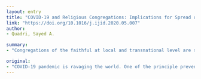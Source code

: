 ```yaml
---
layout: entry
title: "COVID-19 and Religious Congregations: Implications for Spread of Novel Pathogens"
link: "https://doi.org/10.1016/j.ijid.2020.05.007"
author:
- Quadri, Sayed A.

summary:
- "Congregations of the faithful at local and transnational level are strongly recommended by several world religions and religious orders. The refusal to suspend such gatherings could lead to widespread dispersal of infections. Congregation of people in close approximation could be a fertile ground for the spread of novel pathogens. Confidence to suspend gatherings can lead to spread of infectious diseases. CoVID-19 pandemic is ravaging the world. It is one of the principle preventive strategies is practicing social distancing at local, transnational and international level strongly recommended. Gathering of large number of faithful.."

original:
- "COVID-19 pandemic is ravaging the world. One of the principle preventive strategies is practicing social distancing. Congregations of the faithful at local and transnational level are strongly recommended by several world religions and religious orders. Gathering of large number of people in close approximation could be a fertile ground for the spread of novel pathogens. The refusal to suspend such gatherings could lead to potential widespread dispersal of infections."
---
```


